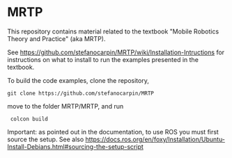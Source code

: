 # MRTP
This repository contains material related to the textbook "Mobile Robotics Theory and Practice" (aka MRTP).

See https://github.com/stefanocarpin/MRTP/wiki/Installation-Intructions for instructions on what to install to run the examples presented in the textbook.

To build the code examples, clone the repository, 

    git clone https://github.com/stefanocarpin/MRTP

move to the folder MRTP/MRTP, and run

     colcon build
     
Important: as pointed out in the documentation, to use ROS you must first source the setup. See also https://docs.ros.org/en/foxy/Installation/Ubuntu-Install-Debians.html#sourcing-the-setup-script


     

